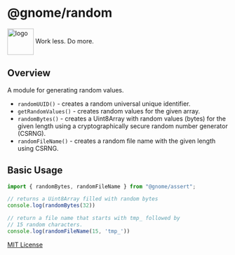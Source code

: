 # @gnome/random

<div height=30" vertical-align="top">
<image src="https://raw.githubusercontent.com/gnomejs/gnomejs/main/assets/icon.png"
    alt="logo" width="60" valign="middle" />
<span>Work less. Do more. </span>
</div>

## Overview

A module for generating random values.

- `randomUUID()` - creates a random universal unique identifier.
- `getRandomValues()` - creates random values for the given array.
- `randomBytes()` - creates a Uint8Array with random values (bytes) for the
  given length using a cryptographically secure random number generator (CSRNG).
- `randomFileName()` - creates a random file name with the given length
   using CSRNG.

## Basic Usage

```typescript
import { randomBytes, randomFileName } from "@gnome/assert";

// returns a Uint8Array filled with random bytes
console.log(randomBytes(32)) 

// return a file name that starts with tmp_ followed by
// 15 random characters.
console.log(randomFileName(15, 'tmp_')) 
```

[MIT License](./LICENSE.md)
